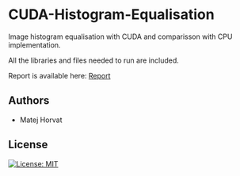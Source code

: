# CUDA-Histogram-Equalisation
Image histogram equalisation with CUDA and comparisson with CPU implementation.

All the libraries and files needed to run are included.

Report is available here: [Report](./CUDA_Histogram_Equalisation_Report.pdf)

## Authors
- Matej Horvat

## License

[![License: MIT](https://img.shields.io/badge/License-MIT-green.svg)](./LICENSE)
